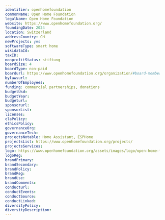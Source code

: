 ```yaml
---
identifier: openhomefoundation
commonName: Open Home Foundation
legalName: Open Home Foundation
website: https://www.openhomefoundation.org/
foundingDate: 2024
location: Switzerland
addressCountry: CH
newProjects: yes
softwareType: smart home
wikidataId:
taxID:
nonprofitStatus: stiftung
boardSize: 4
boardType: non-paid
boardurl: https://www.openhomefoundation.org/organization/#board-members
bylawsurl:
numberOfEmployees:
funding: commercial partnerships, donations
budgetUsd:
budgetYear:
budgeturl:
sponsorurl:
sponsorList:
licenses:
claPolicy:
ethicsPolicy:
governanceOrg:
governanceTech:
projectsNotable: Home Assistant, ESPHome
projectsList: https://www.openhomefoundation.org/projects/
projectsServices:
logo: https://www.openhomefoundation.org/assets/images/logo/open-home-foundation.svg
logoReg:
brandPrimary:
brandSecondary:
brandPolicy:
brandReg:
brandUse:
brandComments:
conducturl:
conductEvents:
conductSource:
conductLinked:
diversityPolicy:
diversityDescription:
---
```



